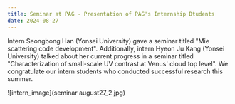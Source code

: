 ```yaml
---
title: Seminar at PAG - Presentation of PAG's Internship Dtudents
date: 2024-08-27
---
```


Intern Seongbong Han (Yonsei University) gave a seminar titled "Mie scattering code development". Additionally, intern Hyeon Ju Kang (Yonsei University) talked about her current progress in a seminar titled "Characterization of small-scale UV contrast at Venus' cloud top level". We congratulate our intern students who conducted successful research this summer.

![intern_image](seminar august27_2.jpg)